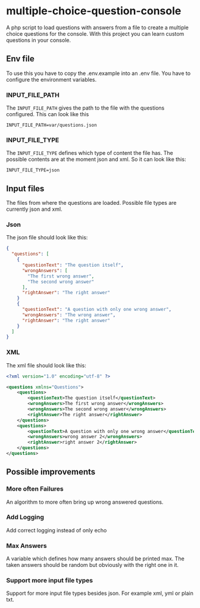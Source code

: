 # multiple-choice-question-console
A php script to load questions with answers from a file to create a multiple choice questions for the console.
With this project you can learn custom questions in your console.

## Env file
To use this you have to copy the .env.example into an .env file.
You have to configure the environment variables.

### INPUT_FILE_PATH
The `INPUT_FILE_PATH` gives the path to the file with the questions configured. This can look like this
```
INPUT_FILE_PATH=var/questions.json
```

### INPUT_FILE_TYPE
The `INPUT_FILE_TYPE` defines which type of content the file has. The possible contents are at the moment json and xml.
So it can look like this:
```
INPUT_FILE_TYPE=json
```

## Input files
The files from where the questions are loaded.
Possible file types are currently json and xml.

### Json
The json file should look like this:
```json
{
  "questions": [
    {
      "questionText": "The question itself",
      "wrongAnswers": [
        "The first wrong answer",
        "The second wrong answer"
      ],
      "rightAnswer": "The right answer"
    }
    {
      "questionText": "A question with only one wrong answer",
      "wrongAnswers": "The wrong answer",
      "rightAnswer": "The right answer"
    }
  ]
}
```

### XML
The xml file should look like this:
```xml
<?xml version="1.0" encoding="utf-8" ?>

<questions xmlns="Questions">
    <questions>
        <questionText>The question itself</questionText>
        <wrongAnswers>The first wrong answer</wrongAnswers>
        <wrongAnswers>The second wrong answer</wrongAnswers>
        <rightAnswer>The right answer</rightAnswer>
    </questions>
    <questions>
        <questionText>A question with only one wrong answer</questionText>
        <wrongAnswers>wrong answer 2</wrongAnswers>
        <rightAnswer>right answer 2</rightAnswer>
    </questions>
</questions>
```

## Possible improvements
### More often Failures
An algorithm to more often bring up wrong answered questions.

### Add Logging
Add correct logging instead of only echo

### Max Answers
A variable which defines how many answers should be printed max. The taken answers should be random but obviously with the right one in it.

### Support more input file types
Support for more input file types besides json. For example xml, yml or plain txt.
